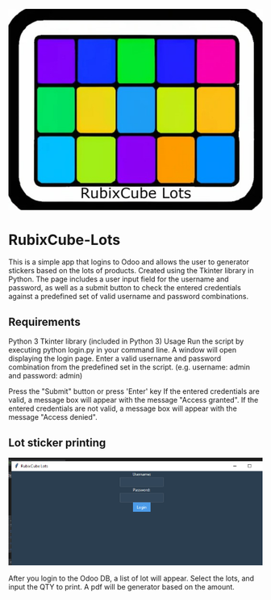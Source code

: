 ![alt text](https://github.com/thetrebelcc/RubixCube-Lots/blob/main/RubixCube%20lots.jpg)

# RubixCube-Lots

This is a simple app that logins to Odoo and allows the user to generator stickers based on the lots of products. 
Created using the Tkinter library in Python. The page includes a user input field for the username and password, as well as a submit button to check the entered credentials against a predefined set of valid username and password combinations.

## Requirements
Python 3
Tkinter library (included in Python 3)
Usage
Run the script by executing python login.py in your command line.
A window will open displaying the login page.
Enter a valid username and password combination from the predefined set in the script. (e.g. username: admin and password: admin)

Press the "Submit" button or press 'Enter' key
If the entered credentials are valid, a message box will appear with the message "Access granted".
If the entered credentials are not valid, a message box will appear with the message "Access denied".

## Lot sticker printing

![alt text](https://github.com/thetrebelcc/RubixCube-Lots/blob/main/Screenshot%20(607).png)

After you login to the Odoo DB, a list of lot will appear. Select the lots, and input the QTY to print. A pdf will be generator based on the amount. 
